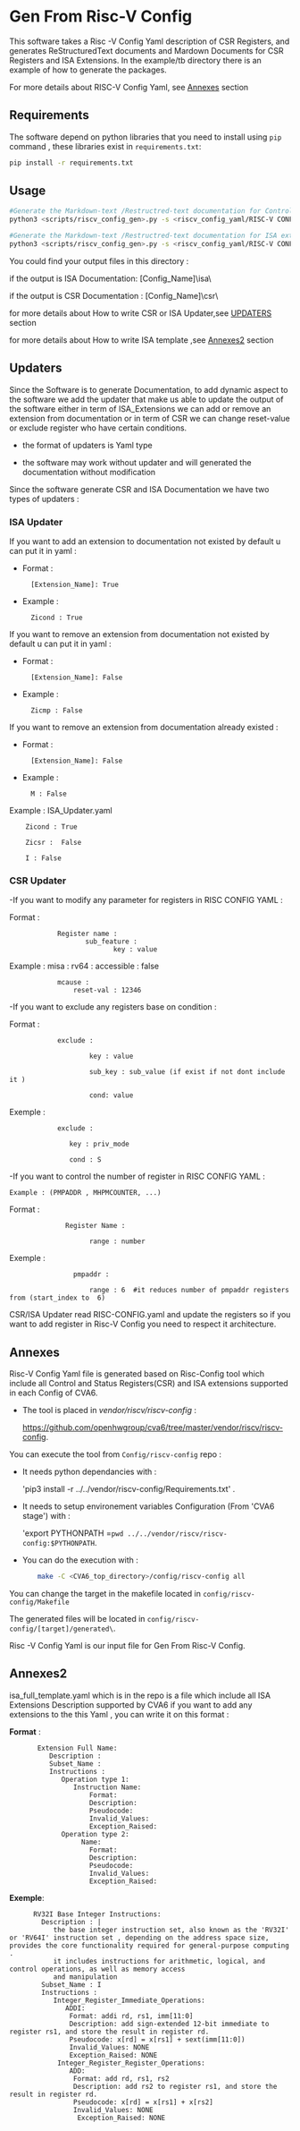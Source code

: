 # Gen From Risc-V Config

This software takes a Risc -V Config Yaml description of CSR Registers, and generates  ReStructuredText documents and Mardown Documents for CSR Registers and ISA Extensions. In the example/tb directory there is an example of how to generate
the packages.
 
For more details about RISC-V Config Yaml, see [Annexes](##Annexes) section

## Requirements 
The software depend on python libraries that you need to install using `pip` command , these libraries exist in `requirements.txt`:

```bash
pip install -r requirements.txt
```
##  Usage 

```bash
#Generate the Markdown-text /Restructred-text documentation for Control and Status Registers (CSR)
python3 <scripts/riscv_config_gen>.py -s <riscv_config_yaml/RISC-V CONFIG>.yaml -m <updaters/Config_Name/csr_updater>.yaml -t < Config_Name>

#Generate the Markdown-text /Restructred-text documentation for ISA extensions
python3 <scripts/riscv_config_gen>.py -s <riscv_config_yaml/RISC-V CONFIG>.yaml -i <templates/isa_template>.yaml -m <updaters/Config_Name/isa_updater>.yaml -t < Config_Name>
```

 
You could find your output files in this directory : 

if the output is ISA Documentation: 
                [Config_Name]\isa\
                
if the output is CSR Documentation :
                [Config_Name]\csr\
                
                
for more details about How to write CSR or ISA Updater,see [UPDATERS](##Updaters) section

for more details about How to write ISA template ,see [Annexes2](##Annexes2) section


             
## Updaters


Since the Software is to generate Documentation, to add dynamic aspect to the software we add the updater that make us able to update the output of the software either in term of ISA_Extensions we can add or remove an extension from documentation or in term of CSR we can change reset-value or exclude register who have certain conditions.


- the format of updaters  is Yaml type 
      
- the software may work without updater and will generated the documentation without modification 
      
Since the software generate CSR and ISA Documentation we have two types of updaters :



### ISA Updater

     
If you want to add an extension to documentation not existed by default u can put it in yaml :
     
- Format : 
        
        [Extension_Name]: True
          
- Example : 

        Zicond : True
          
If you want to remove an extension from documentation not existed by default u can put it in yaml :
     
- Format : 

        [Extension_Name]: False
          
- Example : 

        Zicmp : False
        
      
If you want to remove an extension from documentation  already existed : 
           
- Format : 

        [Extension_Name]: False
          
- Example : 

        M : False
        
Example : ISA_Updater.yaml

        Zicond : True 

        Zicsr :  False

        I : False 
        
### CSR Updater

     
-If  you want to modify any parameter for registers in RISC CONFIG YAML  :
      
 Format : 
 
                Register name :
                       sub_feature : 
                              key : value
 Example :
                misa :
                   rv64 :
                     accessible : false
    
    
                mcause :
                    reset-val : 12346
                    
-If you want to exclude any registers base on condition :
       
 Format : 
                
                exclude :
                        
                        key : value
                        
                        sub_key : sub_value (if exist if not dont include it )
                        
                        cond: value
 Exemple : 
               
                exclude : 
                
                   key : priv_mode
                   
                   cond : S  
 
              
-If you want to control the number of register in RISC CONFIG YAML :
       
    Example : (PMPADDR , MHPMCOUNTER, ...)
             
Format :
           
                  Register Name :
            
                        range : number
Exemple : 
           
                    pmpaddr :
                    
                        range : 6  #it reduces number of pmpaddr registers from (start_index to  6)
   
                 
CSR/ISA Updater read RISC-CONFIG.yaml and update the registers so if you want to add register in Risc-V Config  you need to respect it architecture.




## Annexes


Risc-V Config Yaml file is generated based on Risc-Config tool which include all Control and Status Registers(CSR) and ISA extensions supported in each Config of CVA6.
     
- The tool is placed  in  _vendor/riscv/riscv-config_ : 
     
   <https://github.com/openhwgroup/cva6/tree/master/vendor/riscv/riscv-config>.
                    
 
You can execute the tool from `Config/riscv-config` repo  :


- It needs python dependancies with : 

    'pip3 install -r ../../vendor/riscv-config/Requirements.txt' .

- It needs to setup environement variables Configuration (From 'CVA6 stage') with  :

    'export PYTHONPATH =`pwd ../../vendor/riscv/riscv-config:$PYTHONPATH`.

- You can do the execution with :
     
```bash
       make -C <CVA6_top_directory>/config/riscv-config all
```

You can change the target in the makefile located in `config/riscv-config/Makefile`

The generated files will be located in `config/riscv-config/[target]/generated\`.

Risc -V Config Yaml is our input file for Gen From Risc-V Config.






## Annexes2 


isa_full_template.yaml which is in the repo is a file which include all ISA Extensions Description supported by CVA6 if you want to add any extensions to the this Yaml ,
you can write it on this format :
       
__Format__ : 
        
           Extension Full Name:
              Description : 
              Subset_Name : 
              Instructions :
                 Operation type 1:
                    Instruction Name:
                        Format:
                        Description: 
                        Pseudocode: 
                        Invalid_Values: 
                        Exception_Raised: 
                 Operation type 2:
                      Name:
                        Format:
                        Description: 
                        Pseudocode: 
                        Invalid_Values: 
                        Exception_Raised:
__Exemple__:
        
          RV32I Base Integer Instructions:
            Description : |
               the base integer instruction set, also known as the 'RV32I' or 'RV64I' instruction set , depending on the address space size, provides the core functionality required for general-purpose computing .
               it includes instructions for arithmetic, logical, and control operations, as well as memory access
               and manipulation
            Subset_Name : I
            Instructions :
               Integer_Register_Immediate_Operations:
                  ADDI:
                   Format: addi rd, rs1, imm[11:0]
                   Description: add sign-extended 12-bit immediate to register rs1, and store the result in register rd.
                   Pseudocode: x[rd] = x[rs1] + sext(imm[11:0])
                   Invalid_Values: NONE
                   Exception_Raised: NONE
                Integer_Register_Register_Operations:
                   ADD:
                    Format: add rd, rs1, rs2
                    Description: add rs2 to register rs1, and store the result in register rd.
                    Pseudocode: x[rd] = x[rs1] + x[rs2]
                    Invalid_Values: NONE
                     Exception_Raised: NONE
